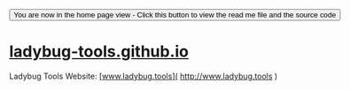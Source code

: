 <span style=display:none; >
[You are now in a GitHub source code view - click this link to view the home page]( https://ladybug-tools.github.io/ "View file as a web page." ) </span>
<input type=button onclick=window.location.href='https://github.com/ladybug-tools/';
value='You are now in the home page view - Click this button to view the read me file and the source code' >

[ladybug-tools.github.io]( https://ladybug-tools.github.io/ )
===

Ladybug Tools Website: [www.ladybug.tools]( http://www.ladybug.tools )
